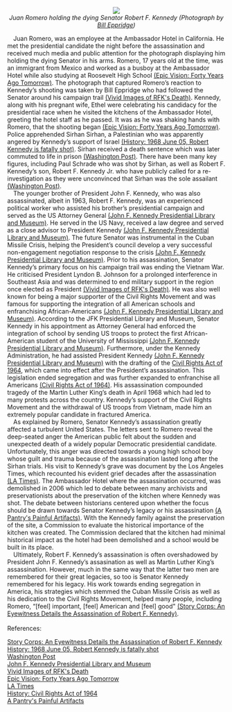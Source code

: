 <p align="center">
  <img src="https://storycorpsorg-staging.s3.amazonaws.com/uploads/GettyImages-50314536_594_screen.jpg"></br>
  <em>Juan Romero holding the dying Senator Robert F. Kennedy (Photograph by <a href="http://myaccess.library.utoronto.ca/login?qurl=https%3A%2F%2Fsearch.proquest.com%2Fdocview%2F277955109%3Faccountid%3D14771">Bill Eppridge</a>)</em>
</p>
&emsp;Juan Romero, was an employee at the Ambassador Hotel in California. He met the presidential candidate the night before the assassination and received much media and public attention for the photograph displaying him holding the dying Senator in his arms. Romero, 17 years old at the time, was an immigrant from Mexico and worked as a busboy at the Ambassador Hotel while also studying at Roosevelt High School <a href="http://myaccess.library.utoronto.ca/login?qurl=https%3A%2F%2Fsearch.proquest.com%2Fdocview%2F406196548%3Faccountid%3D14771">(Epic Vision: Forty Years Ago Tomorrow)</a>. The photograph that captured Romero’s reaction to Kennedy’s shooting was taken by Bill Eppridge who had followed the Senator around his campaign trail <a href="http://myaccess.library.utoronto.ca/login?qurl=https%3A%2F%2Fsearch.proquest.com%2Fdocview%2F277955109%3Faccountid%3D14771">(Vivid Images of RFK's Death)</a>. Kennedy, along with his pregnant wife, Ethel were celebrating his candidacy for the presidential race when he visited the kitchens of the Ambassador Hotel, greeting the hotel staff as he passed. It was as he was shaking hands with Romero, that the shooting began  <a href="http://myaccess.library.utoronto.ca/login?qurl=https%3A%2F%2Fsearch.proquest.com%2Fdocview%2F406196548%3Faccountid%3D14771">(Epic Vision: Forty Years Ago Tomorrow)</a>. Police apprehended Sirhan Sirhan, a Palestinian who was apparently angered by Kennedy’s support of Israel <a href="https://www.history.com/this-day-in-history/bobby-kennedy-is-assassinated">(History: 1968 June 05, Robert Kennedy is fatally shot)</a>. Sirhan received a death sentence which was later commuted to life in prison <a href="https://www.washingtonpost.com/news/retropolis/wp/2018/05/26/who-killed-bobby-kennedy-his-son-rfk-jr-doesnt-believe-it-was-sirhan-sirhan/">(Washington Post)</a>. There have been many key figures, including Paul Schrade who was shot by Sirhan, as well as Robert F. Kennedy’s son, Robert F. Kennedy Jr. who have publicly called for a re-investigation as they were unconvinced that Sirhan was the sole assailant <a href="https://www.washingtonpost.com/news/retropolis/wp/2018/05/26/who-killed-bobby-kennedy-his-son-rfk-jr-doesnt-believe-it-was-sirhan-sirhan/">(Washington Post)</a>.</br>
&emsp;The younger brother of President John F. Kennedy, who was also assassinated, albeit in 1963,  Robert F. Kennedy, was an experienced political worker who assisted his brother’s presidential campaign and served as the US Attorney General <a href="https://www.jfklibrary.org/learn/about-jfk/the-kennedy-family/robert-f-kennedy">(John F. Kennedy Presidential Library and Museum)</a>. He served in the US Navy, received a law degree and served as a close advisor to President Kennedy <a href="https://www.jfklibrary.org/learn/about-jfk/the-kennedy-family/robert-f-kennedy">(John F. Kennedy Presidential Library and Museum)</a>. The future Senator was instrumental in the Cuban Missile Crisis, helping the President’s council develop a very successful non-engagement negotiation response to the crisis <a href="https://www.jfklibrary.org/learn/about-jfk/the-kennedy-family/robert-f-kennedy">(John F. Kennedy Presidential Library and Museum)</a>. Prior to his assassination, Senator Kennedy’s primary focus on his campaign trail was ending the Vietnam War. He criticised President Lyndon B. Johnson for a prolonged interference in Southeast Asia and was determined to end military support in the region once elected as President <a href="http://myaccess.library.utoronto.ca/login?qurl=https%3A%2F%2Fsearch.proquest.com%2Fdocview%2F277955109%3Faccountid%3D14771">(Vivid Images of RFK's Death)</a>. He was also well known for being a major supporter of the Civil Rights Movement and was famous for supporting the integration of all American schools and enfranchising African-Americans <a href="https://www.jfklibrary.org/learn/about-jfk/the-kennedy-family/robert-f-kennedy">(John F. Kennedy Presidential Library and Museum)</a>. According to the JFK Presidential Library and Museum, Senator Kennedy in his appointment as Attorney General had enforced the integration of school by sending US troops to protect the first African-American student of the University of Mississippi <a href="https://www.jfklibrary.org/learn/about-jfk/the-kennedy-family/robert-f-kennedy">(John F. Kennedy Presidential Library and Museum)</a>. Furthermore, under the Kennedy Administration, he had assisted President Kennedy <a href="https://www.jfklibrary.org/learn/about-jfk/the-kennedy-family/robert-f-kennedy">(John F. Kennedy Presidential Library and Museum)</a> with the drafting of the <a href ="https://www.history.com/topics/black-history/civil-rights-act">Civil Rights Act of 1964</a>, which came into effect after the President’s assassination. This legislation ended segregation and was further expanded to enfranchise all Americans <a href ="https://www.history.com/topics/black-history/civil-rights-act">(Civil Rights Act of 1964)</a>. His assassination compounded tragedy of the Martin Luther King’s death in April 1968 which had led to many protests across the country. Kennedy’s support of the Civil Rights Movement and the withdrawal of US troops from Vietnam, made him an extremely popular candidate in fractured America.</br> 
&emsp;As explained by Romero, Senator Kennedy’s assassination greatly affected a turbulent United States. The letters sent to Romero reveal the deep-seated anger the American public felt about the sudden and unexpected death of a widely popular Democratic presidential candidate. Unfortunately, this anger was directed towards a young high school boy whose guilt and trauma because of the assassination lasted long after the Sirhan trials. His visit to Kennedy’s grave was document by the Los Angeles Times, which recounted his evident grief decades after the assassination <a href = "https://www.latimes.com/local/california/la-me-0830-lopez-romero-20150829-column.html">(LA Times)</a>. The Ambassador Hotel where the assassination occurred, was demolished in 2006 which led to debate between many archivists and preservationists about the preservation of the kitchen where Kennedy was shot. The debate between historians centered upon whether the focus should be drawn towards Senator Kennedy’s legacy or his assassination <a href="http://myaccess.library.utoronto.ca/login?qurl=https%3A%2F%2Fsearch.proquest.com%2Fdocview%2F422040014%3Faccountid%3D14771">(A Pantry's Painful Artifacts)</a>. With the Kennedy family against the preservation of the site, a Commission to evaluate the historical importance of the kitchen was created. The Commission declared that the kitchen had minimal historical impact as the hotel had been demolished and a school would be built in its place.</br>
&emsp;Ultimately, Robert F. Kennedy’s assassination is often overshadowed by President John F. Kennedy’s assasination as well as Martin Luther King’s assassination. However, much in the same way that the latter two men are remembered for their great legacies, so too is Senator Kennedy remembered for his legacy. His work towards ending segregation in America, his strategies which stemmed the Cuban Missile Crisis as well as his dedication to the Civil Rights Movement, helped many people, including Romero, “[feel] important, [feel] American and [feel] good" <a href ="https://storycorps.org/stories/an-eyewitness-details-the-assassination-of-robert-f-kennedy/">(Story Corps: An Eyewitness Details the Assassination of Robert F. Kennedy)</a>.</br>
</br>
References:</br>

[Story Corps: An Eyewitness Details the Assassination of Robert F. Kennedy](https://storycorps.org/stories/an-eyewitness-details-the-assassination-of-robert-f-kennedy/)</br>
[History: 1968 June 05, Robert Kennedy is fatally shot](https://www.history.com/this-day-in-history/bobby-kennedy-is-assassinated)</br>
[Washington Post](https://www.washingtonpost.com/news/retropolis/wp/2018/05/26/who-killed-bobby-kennedy-his-son-rfk-jr-doesnt-believe-it-was-sirhan-sirhan/)</br>
[John F. Kennedy Presidential Library and Museum](https://www.jfklibrary.org/learn/about-jfk/the-kennedy-family/robert-f-kennedy)</br>
[Vivid Images of RFK's Death](http://myaccess.library.utoronto.ca/login?qurl=https%3A%2F%2Fsearch.proquest.com%2Fdocview%2F277955109%3Faccountid%3D14771)</br>
[Epic Vision: Forty Years Ago Tomorrow](http://myaccess.library.utoronto.ca/login?qurl=https%3A%2F%2Fsearch.proquest.com%2Fdocview%2F406196548%3Faccountid%3D14771)</br>
[LA Times](https://www.latimes.com/local/california/la-me-0830-lopez-romero-20150829-column.html)</br>
[History: Civil Rights Act of 1964](https://www.history.com/topics/black-history/civil-rights-act)</br>
[A Pantry's Painful Artifacts](http://myaccess.library.utoronto.ca/login?qurl=https%3A%2F%2Fsearch.proquest.com%2Fdocview%2F422040014%3Faccountid%3D14771)</br>



<!-- Add your content here, including _markup_ of **various kinds**. Now you can just write! But you should be aware of a couple of advanced features of markdown:
- you can embed HTML directly n a markdown file. This is great if you want to add complex attributes like **classes**, e.g. to your `img` tags so that they display properly (though you can also use the `{.css-selector}` method ddescribed in the main readme.
  - a particular use of embedded HTML is for funky javascript function links. I've written a simple function that will seek to a particular time code in seconds.  You can call it like this: `<a href="javascript:seek(75)">seek to 1:15</a>`, but `[seek to 1:15](javascript:seek(75))` won't render properly, so you have to type the whole link in, as seen here: <a href="javascript:seek(75)"> seek to 1:15</a>.
  - also, markdown-it supports pandoc-style footnotes, which can be helpful sometimes. Here are some examples of footnotes at work:

    Footnote 1 link[^first].

    Footnote 2 link[^second].

    Inline footnote^[Text of inline footnote] definition.

    Duplicated footnote reference[^second].


[^first]: Footnote **can have markup**

    and multiple paragraphs.

[^second]: Footnote text.

